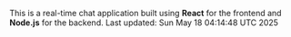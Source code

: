 This is a real-time chat application built using **React** for the frontend and **Node.js** for the backend.
Last updated: Sun May 18 04:14:48 UTC 2025
